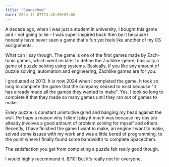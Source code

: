 ```yaml
---
title: "Spacechem"
date: 2024-12-07T13:40:00+08:00
---
```


A decade ago, when I was just a student in university, I bought this game and - not going to lie - I was super inspired back then by it because I honestly have never seen a game that's fun yet feels like another of my CS assignments.

<!--more-->

What can I say though. The game is one of the first games made by Zach-tonic games, which went on later to define the Zachlike-genre; basically a game of puzzle solving using systems. Basically, if you like any amount of puzzle solving, automation and engineering, Zachlike games are for you.

I graduated at 2013. It is now 2024 when I completed the game. It took so long to complete the game that the company ceased to exist because "it has already made all the games they wanted to make". Yes. I took so long to complete it that they made so many games until they ran out of games to make.

Every puzzle is constant unintuitive grind and banging my head against the wall. Perhaps a reason why I didn't play it much was because my day job already involves a good amount of problem solving for myself and others. Recently, I have finished the game I want to make, an engine I want to make, solved some issues with my work and was a little bored of programming, to the point where I finally found some bandwidth to complete Spacechem.

The satisfaction you get from completing a puzzle felt really good though. 

I would highly recommend it. 8/10! But it's really not for everyone.


